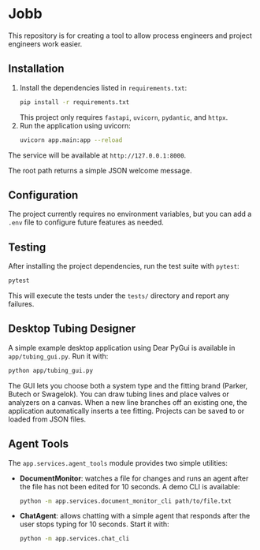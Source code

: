 # Jobb 

This repository is for creating a tool to allow process engineers and project engineers work easier.

## Installation

1. Install the dependencies listed in `requirements.txt`:
   ```bash
   pip install -r requirements.txt
   ```
   This project only requires `fastapi`, `uvicorn`, `pydantic`, and `httpx`.
2. Run the application using uvicorn:
   ```bash
   uvicorn app.main:app --reload
   ```
The service will be available at `http://127.0.0.1:8000`.

The root path returns a simple JSON welcome message.


## Configuration

The project currently requires no environment variables, but you can add a `.env` file to configure future features as needed.


## Testing

After installing the project dependencies, run the test suite with `pytest`:

```bash
pytest
```

This will execute the tests under the `tests/` directory and report any failures.

## Desktop Tubing Designer

A simple example desktop application using Dear PyGui is available in
`app/tubing_gui.py`. Run it with:

```bash
python app/tubing_gui.py
```


The GUI lets you choose both a system type and the fitting brand (Parker,
Butech or Swagelok). You can draw tubing lines and place valves or analyzers on
a canvas. When a new line branches off an existing one, the application
automatically inserts a tee fitting. Projects can be saved to or loaded from
JSON files.


## Agent Tools

The `app.services.agent_tools` module provides two simple utilities:

- **DocumentMonitor**: watches a file for changes and runs an agent after the
  file has not been edited for 10 seconds. A demo CLI is available:
  ```bash
  python -m app.services.document_monitor_cli path/to/file.txt
  ```
- **ChatAgent**: allows chatting with a simple agent that responds after the
  user stops typing for 10 seconds. Start it with:
  ```bash
  python -m app.services.chat_cli
  ```
